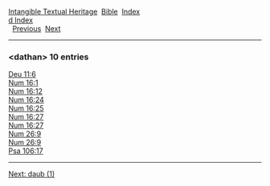[Intangible Textual Heritage](../../index)  [Bible](../index) 
[Index](index)   
[d Index](_d_)  
  [Previous](c02849)  [Next](c02851) 

------------------------------------------------------------------------

### &lt;dathan&gt; 10 entries

[Deu 11:6](../kjv/deu011.htm#006)  
[Num 16:1](../kjv/num016.htm#001)  
[Num 16:12](../kjv/num016.htm#012)  
[Num 16:24](../kjv/num016.htm#024)  
[Num 16:25](../kjv/num016.htm#025)  
[Num 16:27](../kjv/num016.htm#027)  
[Num 16:27](../kjv/num016.htm#027)  
[Num 26:9](../kjv/num026.htm#009)  
[Num 26:9](../kjv/num026.htm#009)  
[Psa 106:17](../kjv/psa106.htm#017)  

------------------------------------------------------------------------

[Next: daub (1)](c02851)
